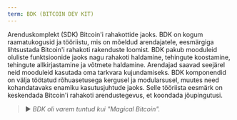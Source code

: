```yaml
---
term: BDK (BITCOIN DEV KIT)
---
```


Arenduskomplekt (SDK) Bitcoin'i rahakottide jaoks. BDK on kogum raamatukogusid ja tööriistu, mis on mõeldud arendajatele, eesmärgiga lihtsustada Bitcoin'i rahakoti rakenduste loomist. BDK pakub mooduleid oluliste funktsioonide jaoks nagu rahakoti haldamine, tehingute koostamine, tehingute allkirjastamine ja võtmete haldamine. Arendajad saavad seejärel neid mooduleid kasutada oma tarkvara kujundamiseks. BDK komponendid on välja töötatud rõhuasetusega kergusel ja modularsusel, muutes need kohandatavaks enamiku kasutusjuhtude jaoks. Selle tööriista eesmärk on keskendada Bitcoin'i rahakoti arendustegevus, et koondada jõupingutusi.

> ► *BDK oli varem tuntud kui "Magical Bitcoin".*